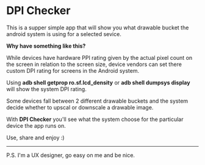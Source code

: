 # DPI Checker

This is a supper simple app that will show you what drawable bucket the android system is using for a selected sevice.

**Why have something like this?**

While devices have hardware PPI rating given by the actual pixel count on the screen in relation to the screen size, device vendors can set there custom DPI rating for screens in the Android system.

Using **adb shell getprop ro.sf.lcd_density** or **adb shell dumpsys display** will show the system DPI rating.

Some devices fall between 2 different drawable buckets and the system decide whether to upscal or downscale a drawable image.

With **DPI Checker** you'll see what the system choose for the particular device the app runs on.

Use, share and enjoy :)

--------

P.S.
I'm a UX designer, go easy on me and be nice.


